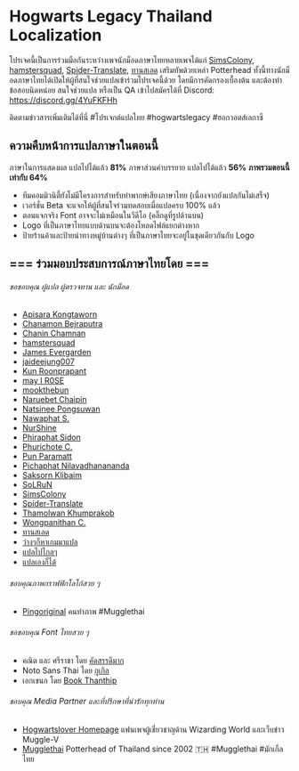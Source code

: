 # Hogwarts Legacy Thailand Localization

โปรเจคนี้เป็นการร่วมมือกันระหว่างเพจนักม็อดภาษาไทยหลายเพจได้แก่ [SimsColony](https://www.facebook.com/SimsColony), [hamstersquad](https://www.facebook.com/onehamstersquad/), [Spider-Translate](https://www.facebook.com/SpiderTranslate), [ทานสเลด](https://www.facebook.com/TransladeThai) เสริมทัพด้วยเหล่า Potterhead ทั้งนี้ทางนักม็อดภาษาไทยได้เปิดให้ผู้ที่สนใจช่วยแปลเข้าร่วมโปรเจคนี้ด้วย โดยมีการคัดกรองเบื้องต้น และต้องทำข้อสอบนิดหน่อย สนใจช่วยแปล หรือเป็น QA เข้าไปสมัครได้ที่ Discord: https://discord.gg/4YuFKFHh

ติดตามข่าวสารเพิ่มเติมได้ที่นี่ #โปรเจกต์แปลไทย #hogwartslegacy #ฮอกวอตส์เลกาซี

## ความคืบหน้าการแปลภาษาในตอนนี้

ภาษาในการแสดงผล แปลไปได้แล้ว **81%**
ภาษาส่วนคำบรรยาย แปลไปได้แล้ว **56%**
**ภาพรวมตอนนี้เท่ากับ 64%**

- ทีมคอมมิวนิตี้ยังไม่มีโครงการสำหรับทำพากษ์เสียงภาษาไทย (เนื่องจากยังแปลกันไม่เสร็จ)
- เวอร์ชั่น Beta จะแจกให้ผู้ที่สนใจร่วมทดสอบเมื่อแปลครบ 100% แล้ว
- ตอนแจกจริง Font อาจจะไม่เหมือนในวีดีโอ (คลิ๊กดูที่รูปด้านบน)
- Logo ที่เป็นภาษาไทยแบบด้านบนจะต้องโหลดไฟล์แยกต่างหาก
- ป้ายร้านค้าและป้ายนำทางหมู่บ้านต่างๆ ที่เป็นภาษาไทยจะอยู่ในชุดเดียวกันกับ Logo

## === ร่วมมอบประสบการณ์ภาษาไทยโดย ===

###### ขอขอบคุณ ผู้แปล ผู้ตรวจทาน และ นักม็อด
+ [Apisara Kongtaworn](https://www.facebook.com/Apisara.k43)
+ [Chanamon Bejraputra](https://www.facebook.com/jan.chanamon)
+ [Chanin Chamnan](https://www.facebook.com/chinznz.chamnan/)
+ [hamstersquad](https://www.facebook.com/onehamstersquad/)
+ [James Evergarden](https://www.facebook.com/profile.php?id=100003894496976)
+ [jaideejung007](https://discuzthai.com/)
+ [Kun Roonprapant](#)
+ [may I R0SE](https://instagram.com/mamukyy?igshid=NDk5N2NlZjQ=)
+ [mookthebun](https://www.twitch.tv/mookthebun)
+ [Naruebet Chaipin](https://www.facebook.com/naruebet)
+ [Natsinee Pongsuwan](https://www.facebook.com/nam.pongsuwan/)
+ [Nawaphat S.](#)
+ [NurShine](#)
+ [Phiraphat Sidon](https://www.facebook.com/phiraphats/)
+ [Phurichote C.](#)
+ [Pun Paramatt](#)
+ [Pichaphat Nilavadhanananda](https://www.facebook.com/oilfromnowherex)
+ [Saksorn Klibaim](https://www.facebook.com/saksorn.glibaim)
+ [SoLRuN](https://www.facebook.com/profile.php?id=100009724057464)
+ [SimsColony](https://www.facebook.com/SimsColony)
+ [Spider-Translate](https://www.facebook.com/SpiderTranslate)
+ [Thamolwan Khumprakob](https://www.facebook.com/jobjab.khumprakob)
+ [Wongpanithan C.](https://instagram.com/niitanc?igshid=NzAzN2Q1NTE=)
+ [ทานสเลด](https://www.facebook.com/TransladeThai)
+ [ว่างๆก็หาเกมมาแปล](https://www.facebook.com/lazymodthai)
+ [แปลไปไกลๆ](https://www.facebook.com/Abaponnaja/)
+ [แปลเองก็ได้](https://www.facebook.com/translatekordai)

###### ขอบคุณภาพกราฟฟิกโลโก้สวย ๆ
+ [Pingoriginal](https://www.facebook.com/pingpongoriginal) คนทำภาพ #Mugglethai

###### ขอขอบคุณ Font ไทยสวย ๆ
+ คณิต และ ศรีราชา โดย [คัดสรรดีมาก](https://www.cadsondemak.com/)
+ Noto Sans Thai โดย [กูเกิล](https://fonts.google.com/noto)
+ เอกเขนก โดย [Book Thanthip](https://www.facebook.com/BookThanthip)

###### ขอบคุณ Media Partner และที่ปรึกษาที่น่ารักทุกท่าน
+ [Hogwartslover Homepage](https://www.facebook.com/hogwartsloverhomepage)
  แฟนเพจผู้เชี่ยวชาญด้าน Wizarding World และเว็บข่าว Muggle-V
+ [Mugglethai](https://www.facebook.com/mugglethai.mt)
  Potterhead of Thailand since 2002 🇹🇭 #Mugglethai #มักเกิ้ลไทย
